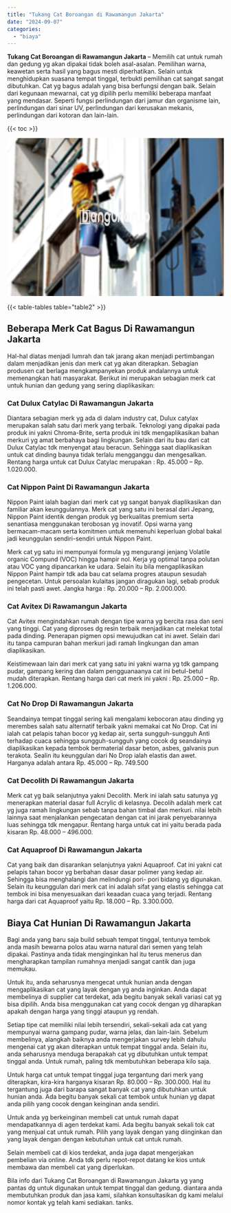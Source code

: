 ```yaml
---
title: "Tukang Cat Boroangan di Rawamangun Jakarta"
date: "2024-09-07"
categories: 
  - "biaya"
---
```


**Tukang Cat Boroangan di Rawamangun Jakarta** – Memilih cat untuk rumah dan gedung yg akan dipakai tidak boleh asal-asalan. Pemilihan warna, keawetan serta hasil yang bagus mesti diperhatikan. Selain untuk menghidupkan suasana tempat tinggal, terbukti pemilihan cat sangat sangat dibutuhkan. Cat yg bagus adalah yang bisa berfungsi dengan baik. Selain dari kegunaan mewarnai, cat yg dipilih perlu memiliki beberapa manfaat yang mendasar. Seperti fungsi perlindungan dari jamur dan organisme lain, perlindungan dari sinar UV, perlindungan dari kerusakan mekanis, perlindungan dari kotoran dan lain-lain.

{{< toc >}}

![Tukang Cat Boroangan di Rawamangun Jakarta](/images/jasa-cat-murah09.png)

{{< table-tables table="table2" >}}

## Beberapa Merk Cat Bagus Di Rawamangun Jakarta

Hal-hal diatas menjadi lumrah dan tak jarang akan menjadi pertimbangan dalam menjadikan jenis dan merk cat yg akan diterapkan. Sebagian produsen cat berlaga mengkampanyekan produk andalannya untuk memenangkan hati masyarakat. Berikut ini merupakan sebagian merk cat untuk hunian dan gedung yang sering diaplikasikan:

### Cat Dulux Catylac Di Rawamangun Jakarta

Diantara sebagian merk yg ada di dalam industry cat, Dulux catylax merupakan salah satu dari merk yang terbaik. Teknologi yang dipakai pada produk ini yakni Chroma-Brite, serta produk ini tdk mengaplikasikan bahan merkuri yg amat berbahaya bagi lingkungan. Selain dari itu bau dari cat Dulux Catylac tdk menyengat atau beracun. Sehingga saat diaplikasikan untuk cat dinding baunya tidak terlalu mengganggu dan mengesalkan. Rentang harga untuk cat Dulux Catylac merupakan : Rp. 45.000 – Rp. 1.020.000.

### Cat Nippon Paint Di Rawamangun Jakarta

Nippon Paint ialah bagian dari merk cat yg sangat banyak diaplikasikan dan familiar akan keunggulannya. Merk cat yang satu ini berasal dari Jepang, Nippon Paint identik dengan produk yg berkualitas premium serta senantiasa menggunakan terobosan yg inovatif. Opsi warna yang bermacam-macam serta komitmen untuk memenuhi keperluan global bakal jadi keunggulan sendiri-sendiri untuk Nippon Paint.

Merk cat yg satu ini mempunyai formula yg mengurangi jenjang Volatile organic Compund (VOC) hingga hampir nol. Kerja yg optimal tanpa polutan atau VOC yang dipancarkan ke udara. Selain itu bila mengaplikasikan Nippon Paint hampir tdk ada bau cat selama progres ataupun sesudah pengecetan. Untuk persoalan kulaitas jangan diragukan lagi, sebab produk ini telah pasti awet. Jangka harga : Rp. 20.000 – Rp. 2.000.000.

### Cat Avitex Di Rawamangun Jakarta

Cat Avitex mengindahkan rumah dengan tipe warna yg bercita rasa dan seni yang tinggi. Cat yang diproses dg resin terbaik menjadikan cat melekat total pada dinding. Penerapan pigmen opsi mewujudkan cat ini awet. Selain dari itu tanpa campuran bahan merkuri jadi ramah lingkungan dan aman diaplikasikan.

Keistimewaan lain dari merk cat yang satu ini yakni warna yg tdk gampang pudar, gampang kering dan dalam pengguanaanya cat ini betul-betul mudah diterapkan. Rentang harga dari cat merk ini yakni : Rp. 25.000 – Rp. 1.206.000.

### Cat No Drop Di Rawamangun Jakarta

Seandainya tempat tinggal sering kali mengalami kebocoran atau dinding yg merembes salah satu alternatif terbaik yakni memakai cat No Drop. Cat ini ialah cat pelapis tahan bocor yg kedap air, serta sungguh-sungguh Anti terhadap cuaca sehingga sungguh-sungguh yang cocok dg seandainya diaplikasikan kepada tembok bermaterial dasar beton, asbes, galvanis pun terakota. Sealin itu keunggulan dari No Drop ialah elastis dan awet. Harganya adalah antara Rp. 45.000 – Rp. 749.500

### Cat Decolith Di Rawamangun Jakarta

Merk cat yg baik selanjutnya yakni Decolith. Merk ini ialah satu satunya yg menerapkan material dasar full Acrylic di kelasnya. Decolih adalah merk cat yg juga ramah lingkungan sebab tanpa bahan timbal dan merkuri. nilai lebih lainnya saat menjalankan pengecatan dengan cat ini jarak penyebarannya luas sehingga tdk mengapur. Rentang harga untuk cat ini yaitu berada pada kisaran Rp. 48.000 – 496.000.

### Cat Aquaproof Di Rawamangun Jakarta

Cat yang baik dan disarankan selanjutnya yakni Aquaproof. Cat ini yakni cat pelapis tahan bocor yg berbahan dasar dasar polimer yang kedap air. Sehingga bisa menghalangi dan melindungi pori- pori bidang yg digunakan. Selain itu keunggulan dari merk cat ini adalah sifat yang elastis sehingga cat tembok ini bisa menyesuaikan dari keaadan cuaca yang terjadi. Rentang harga dari cat Aquaproof yaitu Rp. 18.000 – Rp. 3.300.000.

## Biaya Cat Hunian Di Rawamangun Jakarta

Bagi anda yang baru saja build sebuah tempat tinggal, tentunya tembok anda masih bewarna polos atau warna natural dari semen yang telah dipakai. Pastinya anda tidak menginginkan hal itu terus menerus dan mengharapkan tampilan rumahnya menjadi sangat cantik dan juga memukau.

Untuk itu, anda seharusnya mengecat untuk hunian anda dengan mengaplikasikan cat yang layak dengan yg anda inginkan. Anda dapat membelinya di supplier cat terdekat, ada begitu banyak sekali variasi cat yg bisa dipilih. Anda bisa menggunakan cat yang cocok dengan yg diharapkan apakah dengan harga yang tinggi ataupun yg rendah.

Setiap tipe cat memiliki nilai lebih tersendiri, sekali-sekali ada cat yang mempunyai warna gampang pudar, warna jelas, dan lain-lain. Sebelum membelinya, alangkah baiknya anda mengerjakan survey lebih dahulu mengenai cat yg akan diterapkan untuk tempat tinggal anda. Selain itu, anda seharusnya menduga berapakah cat yg dibutuhkan untuk tempat tinggal anda. Untuk rumah, paling tdk membutuhkan beberapa kilo saja.

Untuk harga cat untuk tempat tinggal juga tergantung dari merk yang diterapkan, kira-kira harganya kisaran Rp. 80.000 – Rp. 300.000. Hal itu tergantung juga dari barapa sangat banyak cat yang dibutuhkan untuk hunian anda. Ada begitu banyak sekali cat tembok untuk hunian yg dapat anda pilih yang cocok dengan keinginan anda sendiri.

Untuk anda yg berkeinginan membeli cat untuk rumah dapat mendapatkannya di agen terdekat kami. Ada begitu banyak sekali tok cat yang menjual cat untuk rumah. Pilih yang layak dengan yang diinginkan dan yang layak dengan dengan kebutuhan untuk cat untuk rumah.

Selain membeli cat di kios terdekat, anda juga dapat mengerjakan pembelian via online. Anda tdk perlu repot-repot datang ke kios untuk membawa dan membeli cat yang diperlukan.

Bila info dari Tukang Cat Boroangan di Rawamangun Jakarta yg yang pantas dg untuk digunakan untuk tempat tinggal dan gedung. diantara anda membutuhkan produk dan jasa kami, silahkan konsultasikan dg kami melalui nomor kontak yg telah kami sediakan. tanks.
